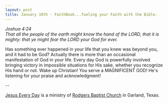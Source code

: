 ```yaml
---
layout: post
title: January 19th - FaithBook...fueling your Faith with the Bible.
---
```


_Joshua 4:24  
That all the people of the earth might know the hand of the LORD,
that it is mighty: that ye might fear the LORD your God for ever._

Has something ever happened in your life that you knew was beyond
you, and it had to be God? Actually there is more than an occasional
manifestation of God in your life. Every day God is powerfully
involved bringing victory in impossible situations for His sake,
whether you recognize His hand or not. Wake up Christian! You serve a
MAGNIFICENT GOD! He's listening for your praise and acknowledgment!

 --

<a href=http://jesuseveryday.net>Jesus Every Day</a> is a ministry of <a href=http://rodgersbaptist.net>Rodgers Baptist Church</a> in Garland, Texas.
